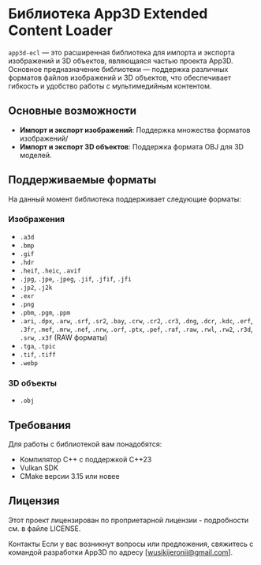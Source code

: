 # Библиотека App3D Extended Content Loader

`app3d-ecl` — это расширенная библиотека для импорта и экспорта изображений и 3D объектов, являющаяся частью проекта App3D. Основное предназначение библиотеки — поддержка различных форматов файлов изображений и 3D объектов, что обеспечивает гибкость и удобство работы с мультимедийным контентом.

## Основные возможности

- **Импорт и экспорт изображений**: Поддержка множества форматов изображений/
- **Импорт и экспорт 3D объектов**: Поддержка формата OBJ для 3D моделей.

## Поддерживаемые форматы

На данный момент библиотека поддерживает следующие форматы:

### Изображения

- `.a3d`
- `.bmp`
- `.gif`
- `.hdr`
- `.heif`, `.heic`, `.avif`
- `.jpg`, `.jpe`, `.jpeg`, `.jif`, `.jfif`, `.jfi`
- `.jp2`, `.j2k`
- `.exr`
- `.png`
- `.pbm`, `.pgm`, `.ppm`
- `.ari`, `.dpx`, `.arw`, `.srf`, `.sr2`, `.bay`, `.crw`, `.cr2`, `.cr3`, `.dng`, `.dcr`, `.kdc`, `.erf`, `.3fr`, `.mef`, `.mrw`, `.nef`, `.nrw`, `.orf`, `.ptx`, `.pef`, `.raf`, `.raw`, `.rwl`, `.rw2`, `.r3d`, `.srw`, `.x3f` (RAW форматы)
- `.tga`, `.tpic`
- `.tif`, `.tiff`
- `.webp`

### 3D объекты

- `.obj`

## Требования

Для работы с библиотекой вам понадобятся:

- Компилятор C++ с поддержкой C++23
- Vulkan SDK
- CMake версии 3.15 или новее

## Лицензия
Этот проект лицензирован по проприетарной лицензии - подробности см. в файле LICENSE.

Контакты
Если у вас возникнут вопросы или предложения, свяжитесь с командой разработки App3D по адресу [wusikijeronii@gmail.com].